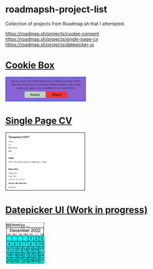 # roadmapsh-project-list
Collection of projects from Roadmap.sh that I attempted.

https://roadmap.sh/projects/cookie-consent  
https://roadmap.sh/projects/single-page-cv  
https://roadmap.sh/projects/datepicker-ui  

<h1><a href="frontend/test-cookie-box">Cookie Box</a></h1>  
<img src="frontend/test-cookie-box/cookiebox.PNG" width="50%" height="50%"/>
<h1><a href="frontend/single-page-cv">Single Page CV</h1>
<img src="frontend/single-page-cv/singlepage-cv.PNG" width="50%" height="50%"/>
<h1><a href="frontend/datepicker-ui">Datepicker UI (Work in progress)</h1>
<img src="frontend/datepicker-ui/datepicker-ui.PNG" width="25%" height="25%"/>
